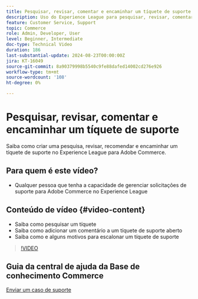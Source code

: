 ```yaml
---
title: Pesquisar, revisar, comentar e encaminhar um tíquete de suporte
description: Uso do Experience League para pesquisar, revisar, comentar e encaminhar um tíquete de suporte
feature: Customer Service, Support
topic: Commerce
role: Admin, Developer, User
level: Beginner, Intermediate
doc-type: Technical Video
duration: 186
last-substantial-update: 2024-08-23T00:00:00Z
jira: KT-16049
source-git-commit: 8a90379998b5540c9fe88dafed14002cd276e926
workflow-type: tm+mt
source-wordcount: '108'
ht-degree: 0%

---
```



# Pesquisar, revisar, comentar e encaminhar um tíquete de suporte

Saiba como criar uma pesquisa, revisar, recomendar e encaminhar um tíquete de suporte no Experience League para Adobe Commerce.

## Para quem é este vídeo?

* Qualquer pessoa que tenha a capacidade de gerenciar solicitações de suporte para Adobe Commerce no Experience League

## Conteúdo de vídeo {#video-content}

* Saiba como pesquisar um tíquete
* Saiba como adicionar um comentário a um tíquete de suporte aberto
* Saiba como e alguns motivos para escalonar um tíquete de suporte

>[!VIDEO](https://video.tv.adobe.com/v/3433076?learn=on)

## Guia da central de ajuda da Base de conhecimento Commerce

[Enviar um caso de suporte](https://experienceleague.adobe.com/en/docs/commerce-knowledge-base/kb/help-center-guide/magento-help-center-user-guide#support-case)
